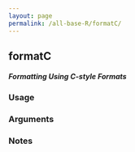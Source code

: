 ```yaml
---
layout: page
permalink: /all-base-R/formatC/
---
```


## __formatC__

#### _Formatting Using C-style Formats_

### Usage

### Arguments

### Notes
